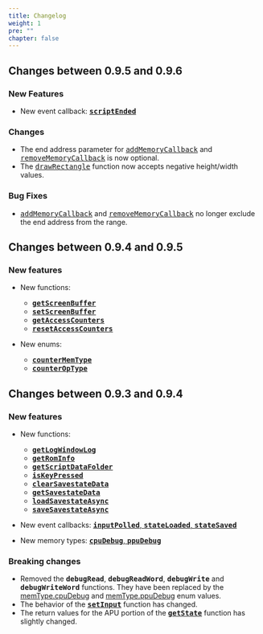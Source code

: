 ```yaml
---
title: Changelog
weight: 1
pre: ""
chapter: false
---
```


## Changes between 0.9.5 and 0.9.6 ##

### New Features ###

* New event callback: [**<kbd>scriptEnded</kbd>**](/apireference/enums.html#eventtype)

### Changes ###

* The end address parameter for <kbd>[addMemoryCallback](/apireference/callbacks.html#addmemorycallback)</kbd> and <kbd>[removeMemoryCallback](/apireference/callbacks.html#removememorycallback)</kbd> is now optional.
* The <kbd>[drawRectangle](/apireference/drawing.html#drawrectangle)</kbd> function now accepts negative height/width values.

### Bug Fixes ###
 
* <kbd>[addMemoryCallback](/apireference/callbacks.html#addmemorycallback)</kbd> and <kbd>[removeMemoryCallback](/apireference/callbacks.html#removememorycallback)</kbd>  no longer exclude the end address from the range.


## Changes between 0.9.4 and 0.9.5 ##

### New features ###

* New functions: 

	* **<kbd>[getScreenBuffer](/apireference/drawing.html#getscreenbuffer)</kbd>**
	* **<kbd>[setScreenBuffer](/apireference/drawing.html#setscreenbuffer)</kbd>**
	* **<kbd>[getAccessCounters](/apireference/misc.html#getaccesscounters)</kbd>**
	* **<kbd>[resetAccessCounters](/apireference/misc.html#resetaccesscounters)</kbd>**

* New enums: 
	
	* **<kbd>[counterMemType](/apireference/enums.html#countermemtype)</kbd>**
	* **<kbd>[counterOpType](/apireference/enums.html#counteroptype)</kbd>**
	
## Changes between 0.9.3 and 0.9.4 ##

### New features ###

* New functions: 

	* **<kbd>[getLogWindowLog](/apireference/misc.html#getlogwindowlog)</kbd>**
	* **<kbd>[getRomInfo](/apireference/misc.html#getrominfo)</kbd>**
	* **<kbd>[getScriptDataFolder](/apireference/misc.html#getscriptdatafolder)</kbd>**
	* **<kbd>[isKeyPressed](/apireference/input.html#iskeypressed)</kbd>**
	* **<kbd>[clearSavestateData](/apireference/misc.html#clearsavestatedata)</kbd>**
	* **<kbd>[getSavestateData](/apireference/misc.html#getsavestatedata)</kbd>**	
	* **<kbd>[loadSavestateAsync](/apireference/misc.html#loadsavestateasync)</kbd>**
	* **<kbd>[saveSavestateAsync](/apireference/misc.html#savesavestateasync)</kbd>**
	
* New event callbacks: [**<kbd>inputPolled</kbd>**, **<kbd>stateLoaded</kbd>**, **<kbd>stateSaved</kbd>**](/apireference/enums.html#eventtype)
* New memory types: [**<kbd>cpuDebug</kbd>**, **<kbd>ppuDebug</kbd>**](/apireference/enums.html#memtype)

### Breaking changes ###
* Removed the **<kbd>debugRead</kbd>**, **<kbd>debugReadWord</kbd>**, **<kbd>debugWrite</kbd>** and **<kbd>debugWriteWord</kbd>** functions.  They have been replaced by the [memType.cpuDebug](/apireference/enums.html#memtype) and [memType.ppuDebug](/apireference/enums.html#memtype) enum values.
* The behavior of the **<kbd>[setInput](/apireference/input.html#setinput)</kbd>** function has changed.
* The return values for the APU portion of the **<kbd>[getState](/apireference/emulation.html#getstate)</kbd>** function has slightly changed.